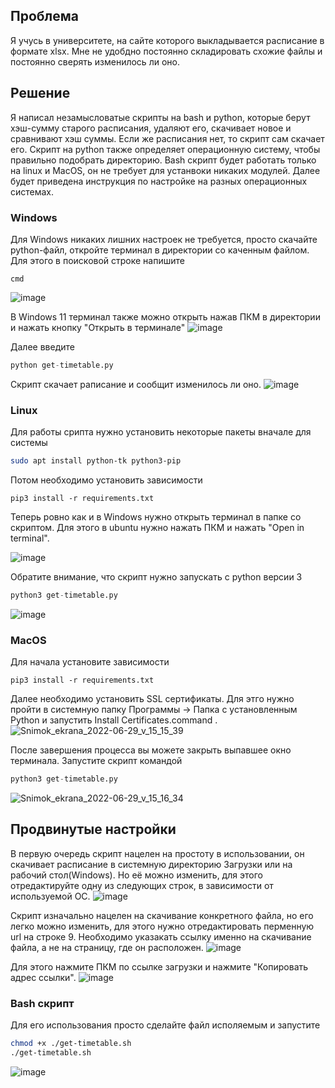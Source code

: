 ## Проблема
Я учусь в университете, на сайте которого выкладывается расписание в формате xlsx. Мне не удобдно постоянно складировать схожие файлы и постоянно сверять изменилось ли оно.
## Решение
Я написал незамысловатые скрипты на bash и python, которые берут хэш-сумму старого расписания, удаляют его, скачивает новое и сравнивают хэш суммы. Если же расписания нет, то скрипт сам скачает его. Скрипт на python также определяет операционную систему, чтобы правильно подобрать директорию. Bash скрипт будет работать только на linux и MacOS, он не требует для устанвоки никаких модулей. Далее будет приведена инструкция по настройке на разных операционных системах. 
### Windows 
Для Windows никаких лишних настроек не требуется, просто скачайте python-файл, откройте терминал в директории со каченным файлом. Для этого в поисковой строке напишите 
```
cmd
```
![image](https://user-images.githubusercontent.com/77790965/176429849-1b4b0bdc-8218-4f39-8b8b-b48699ea3d76.png)

В Windows 11 терминал также можно открыть нажав ПКМ в директории и нажать кнопку "Открыть в терминале"
![image](https://user-images.githubusercontent.com/77790965/176430193-e52a849f-4a4e-45ae-9728-466a82349d6b.png)

Далее введите 
```python
python get-timetable.py
```
Скрипт скачает раписание и сообщит изменилось ли оно.
![image](https://user-images.githubusercontent.com/77790965/176430969-2ef38e47-f6a9-4a73-836f-394d2f279ae3.png)

### Linux 
Для работы срипта нужно установить некоторые пакеты вначале для системы
```bash
sudo apt install python-tk python3-pip
```
Потом необходимо установить зависимости 
```
pip3 install -r requirements.txt
```
Теперь ровно как и в Windows нужно открыть терминал в папке со скриптом. Для этого в ubuntu нужно нажать ПКМ и нажать "Open in terminal".

![image](https://user-images.githubusercontent.com/77790965/176432071-fdbec518-77fe-4159-9d06-e5aaa8998923.png)

Обратите внимание, что скрипт нужно запускать с python версии 3
```python
python3 get-timetable.py
```
![image](https://user-images.githubusercontent.com/77790965/176432358-cc8e024e-c022-424f-90cc-2e03edc70e3c.png)

### MacOS

Для начала установите зависимости 
```
pip3 install -r requirements.txt
```
Далее необходимо установить SSL сертификаты. Для этго нужно пройти в системную папку Программы -> Папка с установленным Python и запустить Install Certificates.command .
![Snimok_ekrana_2022-06-29_v_15_15_39](https://user-images.githubusercontent.com/77790965/176434299-815d14e4-dd34-4cd9-ac3c-ba140cb310ef.png)

После завершения процесса вы можете закрыть выпавшее окно терминала.
Запустите скрипт командой 
```python
python3 get-timetable.py
```
![Snimok_ekrana_2022-06-29_v_15_16_34](https://user-images.githubusercontent.com/77790965/176434495-ece4b633-eef7-4bb6-a802-55d87088c45f.png)

## Продвинутые настройки
В первую очередь скрипт нацелен на простоту в использовании, он скачивает расписание в системную директорию Загрузки или на рабочий стол(Windows). Но её можно изменить, для этого отредактируйте одну из следующих строк, в зависимости от используемой ОС.
![image](https://user-images.githubusercontent.com/77790965/176435206-f15cf18f-7679-4ec4-9cc6-0843c9ac2090.png)

Скрипт изначально нацелен на скачивание конкретного файла, но его легко можно изменить, для этого нужно отредактировать перменную url на строке 9. Необходимо указакать ссылку именно на скачивание файла, а не на страницу, где он расположен.
![image](https://user-images.githubusercontent.com/77790965/176435522-e3e61197-d76f-434d-b5f9-9b254b82854c.png)

Для этого нажмите ПКМ по ссылке загрузки и нажмите "Копировать адрес ссылки".
![image](https://user-images.githubusercontent.com/77790965/176435993-4308d9a7-9003-4904-92de-a0ab99a23597.png)

### Bash скрипт
Для его использования просто сделайте файл исполяемым и запустите
```bash
chmod +x ./get-timetable.sh
./get-timetable.sh
```
![image](https://user-images.githubusercontent.com/77790965/176559959-b2b88853-a803-4a5b-a6be-2abd22b60cdd.png)
